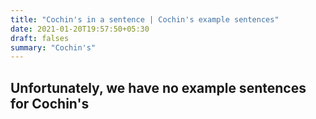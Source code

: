 ```yaml
---
title: "Cochin's in a sentence | Cochin's example sentences"
date: 2021-01-20T19:57:50+05:30
draft: falses
summary: "Cochin's"
---
```

## Unfortunately, we have no example sentences for Cochin's                 
